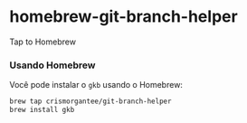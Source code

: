 # homebrew-git-branch-helper
Tap to Homebrew

### Usando Homebrew

Você pode instalar o `gkb` usando o Homebrew:

```sh
brew tap crismorgantee/git-branch-helper
brew install gkb